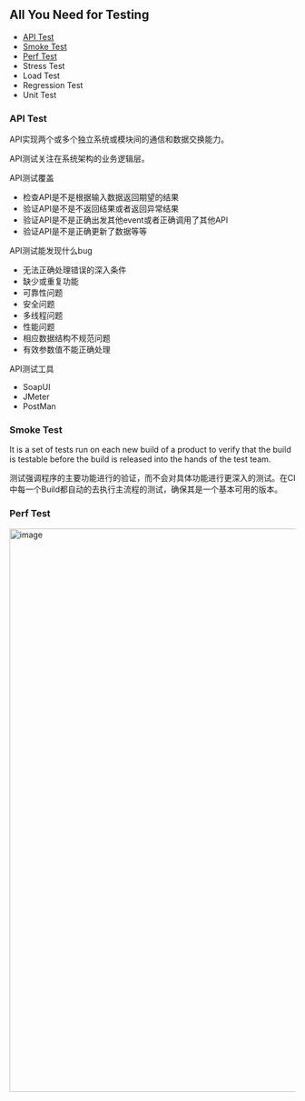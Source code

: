 ## All You Need for Testing

- [API Test](#api-test)
- [Smoke Test](#smoke-test)
- [Perf Test](#perf-test)
- Stress Test
- Load Test
- Regression Test
- Unit Test


### **API Test**

API实现两个或多个独立系统或模块间的通信和数据交换能力。

API测试关注在系统架构的业务逻辑层。

API测试覆盖
- 检查API是不是根据输入数据返回期望的结果
- 验证API是不是不返回结果或者返回异常结果
- 验证API是不是正确出发其他event或者正确调用了其他API
- 验证API是不是正确更新了数据等等

API测试能发现什么bug
- 无法正确处理错误的深入条件
- 缺少或重复功能
- 可靠性问题
- 安全问题
- 多线程问题
- 性能问题
- 相应数据结构不规范问题
- 有效参数值不能正确处理

API测试工具
- SoapUI
- JMeter
- PostMan

### **Smoke Test**

It is a set of tests run on each new build of a product to verify that the build is testable before the build is released into the hands of the test team.

测试强调程序的主要功能进行的验证，而不会对具体功能进行更深入的测试。在CI中每一个Build都自动的去执行主流程的测试，确保其是一个基本可用的版本。


### **Perf Test**

<img width="991" alt="image" src="https://user-images.githubusercontent.com/46979228/178886349-83ed84b1-4887-409f-9261-af6e670cedcc.png">






